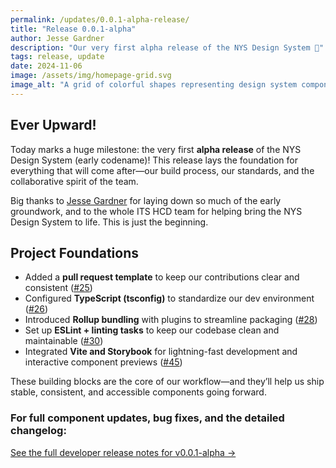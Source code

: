 ```yaml
---
permalink: /updates/0.0.1-alpha-release/
title: "Release 0.0.1-alpha"
author: Jesse Gardner
description: "Our very first alpha release of the NYS Design System 🎉"
tags: release, update
date: 2024-11-06
image: /assets/img/homepage-grid.svg
image_alt: "A grid of colorful shapes representing design system components"
---
```


## Ever Upward!

Today marks a huge milestone: the very first **alpha release** of the NYS Design System (early codename)! This release lays the foundation for everything that will come after—our build process, our standards, and the collaborative spirit of the team.  

Big thanks to [Jesse Gardner](https://github.com/plasticmind) for laying down so much of the early groundwork, and to the whole ITS HCD team for helping bring the NYS Design System to life. This is just the beginning.  

## Project Foundations  

- Added a **pull request template** to keep our contributions clear and consistent ([#25](https://github.com/ITS-HCD/nysds/pull/25))  
- Configured **TypeScript (tsconfig)** to standardize our dev environment ([#26](https://github.com/ITS-HCD/nysds/pull/26))  
- Introduced **Rollup bundling** with plugins to streamline packaging ([#28](https://github.com/ITS-HCD/nysds/pull/28))  
- Set up **ESLint + linting tasks** to keep our codebase clean and maintainable ([#30](https://github.com/ITS-HCD/nysds/pull/30))  
- Integrated **Vite and Storybook** for lightning-fast development and interactive component previews ([#45](https://github.com/ITS-HCD/nysds/pull/45))  

These building blocks are the core of our workflow—and they’ll help us ship stable, consistent, and accessible components going forward.  

### For full component updates, bug fixes, and the detailed changelog:  
[See the full developer release notes for v0.0.1-alpha →](https://github.com/ITS-HCD/nysds/releases/tag/v0.0.1-alpha "https://github.com/its-hcd/nysds/releases/tag/v0.0.1-alpha")
